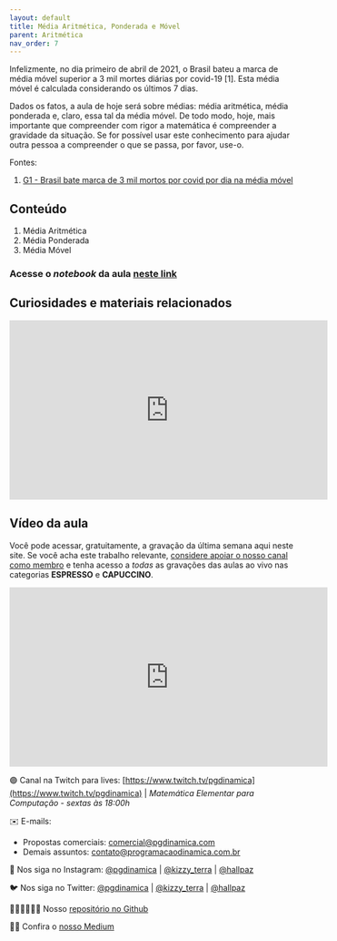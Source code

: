```yaml
---
layout: default
title: Média Aritmética, Ponderada e Móvel
parent: Aritmética
nav_order: 7
---
```


Infelizmente, no dia primeiro de abril de 2021, o Brasil bateu a marca de média móvel superior a 3 mil mortes diárias por covid-19 [1]. Esta média móvel é calculada considerando os últimos 7 dias.

Dados os fatos, a aula de hoje será sobre médias: média aritmética, média ponderada e, claro, essa tal da média móvel. De todo modo, hoje, mais importante que compreender com rigor a matemática é compreender a gravidade da situação. Se for possível usar este conhecimento para ajudar outra pessoa a compreender o que se passa, por favor, use-o.

Fontes:
1. [G1 - Brasil bate marca de 3 mil mortos por covid por dia na média móvel](https://g1.globo.com/bemestar/coronavirus/noticia/2021/04/01/brasil-bate-marca-de-3-mil-mortos-por-covid-por-dia-na-media-movel-e-soma-3255-mil-obitos.ghtml)

## Conteúdo 

1. Média Aritmética
2. Média Ponderada
3. Média Móvel

### Acesse o *notebook* da aula <a href="/notebooks/mec007_mediaaritmetica.html" target="_black">neste link</a>

## Curiosidades e materiais relacionados

<iframe width="560" height="315" src="https://www.youtube.com/embed/_3VcRHwZpPU" title="YouTube video player" frameborder="0" allow="accelerometer; autoplay; clipboard-write; encrypted-media; gyroscope; picture-in-picture" allowfullscreen></iframe>

## Vídeo da aula

Você pode acessar, gratuitamente, a gravação da última semana aqui neste site. Se você acha este trabalho relevante, [considere apoiar o nosso canal como membro](https://youtube.com/join) e tenha acesso a *todas* as gravações das aulas ao vivo nas categorias **ESPRESSO** e **CAPUCCINO**. 


<iframe width="560" height="315" src="https://www.youtube.com/embed/Z7DoWOObMa8" frameborder="0" allow="accelerometer; autoplay; clipboard-write; encrypted-media; gyroscope; picture-in-picture" allowfullscreen></iframe>


🟣 Canal na Twitch para lives: [https://www.twitch.tv/pgdinamica](https://www.twitch.tv/pgdinamica) | *Matemática Elementar para Computação - sextas às 18:00h*


✉️ E-mails:
* Propostas comerciais: [comercial@pgdinamica.com](mailto:comercial@pgdinamica.com)
* Demais assuntos: [contato@programacaodinamica.com.br](mailto:comercial@pgdinamica.com)

📸 Nos siga no Instagram: [@pgdinamica](https://instagram.com/pgdinamica) | [@kizzy_terra](https://instagram.com/kizzy_terra) | [@hallpaz](https://instagram.com/hallpaz)

🐦 Nos siga no Twitter: [@pgdinamica](https://twitter.com/pgdinamica) | [@kizzy_terra](https://twitter.com/kizzy_terra) | [@hallpaz](https://twitter.com/hallpaz)

👩🏾‍💻👨🏾‍💻 Nosso [repositório no Github](https://github.com/programacaodinamica)

✍🏾 Confira o [nosso Medium](https://medium.com/programacaodinamica)